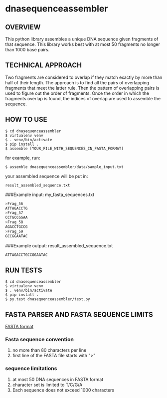 # dnasequenceassembler

## OVERVIEW

This python library assembles a unique DNA sequence given fragments of that sequence.
This library works best with at most 50 fragments no longer than 1000 base pairs.

## TECHNICAL APPROACH

Two fragments are considered to overlap if they match exactly by more than half of their length. The approach is to find all the pairs of overlapping fragments that meet the latter rule. Then the pattern of overlapping pairs is used to figure out the order of fragments. Once the order in which the fragments overlap is found, the indices of overlap are used to assemble the sequence.

## HOW TO USE

```shell
$ cd dnasequenceassembler
$ virtualenv venv
$ . venv/bin/activate
$ pip install .
$ assemble [YOUR_FILE_WITH_SEQUENCES_IN_FASTA_FORMAT]
```

for example, run:

```shell
$ assemble dnasequenceassembler/data/sample_input.txt
```

your assembled sequence will be put in:
```shell
result_assembled_sequence.txt
```

###Example input:
my_fasta_sequences.txt
```python
>Frag_56
ATTAGACCTG
>Frag_57
CCTGCCGGAA
>Frag_58
AGACCTGCCG
>Frag_59
GCCGGAATAC
```

###Example output:
result_assembled_sequence.txt
```python
ATTAGACCTGCCGGAATAC
```

## RUN TESTS

```shell
$ cd dnasequenceassembler
$ virtualenv venv
$ . venv/bin/activate
$ pip install .
$ py.test dnasequenceassembler/test.py
```

## FASTA PARSER AND FASTA SEQUENCE LIMITS
[FASTA format](https://en.wikipedia.org/wiki/FASTA_format)

### Fasta sequence convention
1. no more than 80 characters per line
2. first line of the FASTA file starts with ">"

### sequence limitations

1. at most 50 DNA sequences in FASTA format
2. character set is limited to T/C/G/A
3. Each sequence does not exceed 1000 characters
